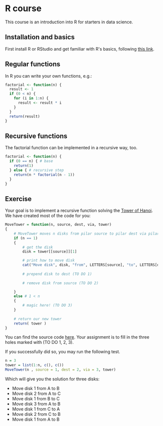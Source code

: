 # R course
This course is an introduction into R for starters in data science.

## Installation and basics
First install R or RStudio and get familiar with R's basics, following [this link](https://cran.r-project.org/doc/contrib/Torfs+Brauer-Short-R-Intro.pdf "Get to know the basics").

## Regular functions
In R you can write your own functions, e.g.:

```R
factorial <- function(n) {
  result <- 1
  if (0 < n) {
    for (i in 1:n) {
      result <- result * i
    }
  }
  return(result)
}
```

## Recursive functions
The factorial function can be implemented in a recursive way, too.

```R
factorial <- function(n) {
  if (0 == n) { # base
    return(1)
  } else { # recursive step
    return(n * factorial(n - 1))
  }
}
```

## Exercise
Your goal is to implement a recursive function solving the [Tower of Hanoi](https://en.wikipedia.org/wiki/Tower_of_Hanoi). We have created most of the code for you:

```R
MoveTower = function(n, source, dest, via, tower)
{
	# MoveTower moves n disks from pilar source to pilar dest via pilar spare in tower 'tower'
	if (n == 1)
	{
		# get the disk
		disk = tower[[source]][1]

		# print how to move disk
		cat("Move disk", disk, "from", LETTERS[source], "to", LETTERS[dest], "\n")
		
		# prepend disk to dest (TO DO 1)
		
		# remove disk from source (TO DO 2)

	}
	else # 1 < n
	{
		# magic here! (TO DO 3)
	}
	
	# return our new tower
	return( tower )
}
```

You can find the source code [here](hanoi_assignment.R). Your assignment is to fill in the three holes marked with (TO DO 1, 2, 3).

If you successfully did so, you may run the following test.
```R
n = 3
tower = list(1:n, c(), c())
MoveTower(n , source = 1, dest = 2, via = 3, tower)
```

Which will give you the solution for three disks:

- Move disk 1 from A to B 
- Move disk 2 from A to C 
- Move disk 1 from B to C 
- Move disk 3 from A to B 
- Move disk 1 from C to A 
- Move disk 2 from C to B 
- Move disk 1 from A to B 
